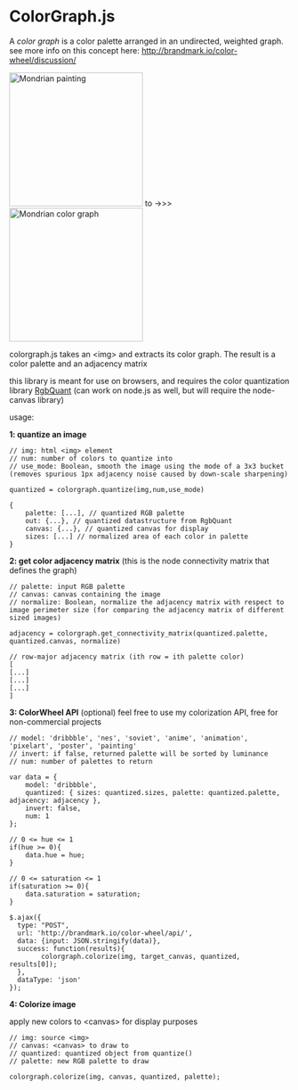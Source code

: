 # ColorGraph.js

A <em>color graph</em> is a color palette arranged in an undirected, weighted graph.
see more info on this concept here: http://brandmark.io/color-wheel/discussion/

<img src="http://brandmark.io/color-wheel/discussion/mondrian1.jpg" width="240" alt="Mondrian painting" /> to -&gt;&gt;&gt; <img src="http://brandmark.io/color-wheel/discussion/mondrian-graph1.svg" width="240" alt="Mondrian color graph" />


colorgraph.js takes an &lt;img&gt; and extracts its color graph. The result is a color palette and an adjacency matrix

this library is meant for use on browsers, and requires the color quantization library [RgbQuant](https://github.com/leeoniya/RgbQuant.js/)
(can work on node.js as well, but will require the node-canvas library)

usage:

<strong>1: quantize an image</strong>
```
// img: html <img> element
// num: number of colors to quantize into
// use_mode: Boolean, smooth the image using the mode of a 3x3 bucket (removes spurious 1px adjacency noise caused by down-scale sharpening)

quantized = colorgraph.quantize(img,num,use_mode)

{
    palette: [...], // quantized RGB palette
    out: {...}, // quantized datastructure from RgbQuant
    canvas: {...}, // quantized canvas for display
    sizes: [...] // normalized area of each color in palette
}

```

<strong>2: get color adjacency matrix</strong> (this is the node connectivity matrix that defines the graph)
```
// palette: input RGB palette
// canvas: canvas containing the image
// normalize: Boolean, normalize the adjacency matrix with respect to image perimeter size (for comparing the adjacency matrix of different sized images)

adjacency = colorgraph.get_connectivity_matrix(quantized.palette, quantized.canvas, normalize)

// row-major adjacency matrix (ith row = ith palette color)
[
[...]
[...]
[...]
]
```

<strong>3: ColorWheel API</strong> (optional)
feel free to use my colorization API, free for non-commercial projects
```
// model: 'dribbble', 'nes', 'soviet', 'anime', 'animation', 'pixelart', 'poster', 'painting'
// invert: if false, returned palette will be sorted by luminance
// num: number of palettes to return

var data = {
    model: 'dribbble',
    quantized: { sizes: quantized.sizes, palette: quantized.palette, adjacency: adjacency },
    invert: false,
    num: 1
};

// 0 <= hue <= 1
if(hue >= 0){
    data.hue = hue;
}

// 0 <= saturation <= 1
if(saturation >= 0){
    data.saturation = saturation;
}

$.ajax({
  type: "POST",
  url: 'http://brandmark.io/color-wheel/api/',
  data: {input: JSON.stringify(data)},
  success: function(results){
        colorgraph.colorize(img, target_canvas, quantized, results[0]);
  },
  dataType: 'json'
});
```

<strong>4: Colorize image</strong>

apply new colors to &lt;canvas&gt; for display purposes
```
// img: source <img>
// canvas: <canvas> to draw to
// quantized: quantized object from quantize()
// palette: new RGB palette to draw

colorgraph.colorize(img, canvas, quantized, palette);
```
